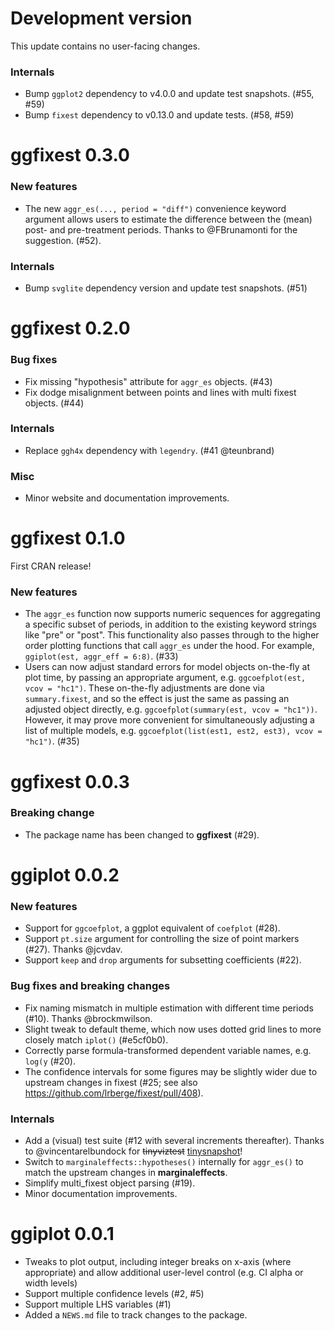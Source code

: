 # Development version

This update contains no user-facing changes.

### Internals

- Bump `ggplot2` dependency to v4.0.0 and update test snapshots. (#55, #59) 
- Bump `fixest` dependency to v0.13.0 and update tests. (#58, #59) 

# ggfixest 0.3.0

### New features

- The new `aggr_es(..., period = "diff")` convenience keyword argument allows
	users to estimate the difference between the (mean) post- and pre-treatment
	periods. Thanks to @FBrunamonti for the suggestion. (#52).

### Internals

- Bump `svglite` dependency version and update test snapshots. (#51) 

# ggfixest 0.2.0

### Bug fixes

- Fix missing "hypothesis" attribute for `aggr_es` objects. (#43)
- Fix dodge misalignment between points and lines with multi fixest objects. (#44)

### Internals

- Replace `ggh4x` dependency with `legendry`. (#41 @teunbrand)

### Misc

- Minor website and documentation improvements.

# ggfixest 0.1.0

First CRAN release!

### New features

- The `aggr_es` function now supports numeric sequences for aggregating a
specific subset of periods, in addition to the existing keyword strings like
"pre" or "post". This functionality also passes through to the higher order
plotting functions that call `aggr_es` under the hood. For example,
`ggiplot(est, aggr_eff = 6:8)`. (#33)
- Users can now adjust standard errors for model objects on-the-fly at plot
time, by passing an appropriate argument, e.g. `ggcoefplot(est, vcov = "hc1")`.
These on-the-fly adjustments are done via `summary.fixest`, and so the effect is
just the same as passing an adjusted object directly, e.g.
`ggcoefplot(summary(est, vcov = "hc1"))`. However, it may prove more convenient
for simultaneously adjusting a list of multiple models, e.g. 
`ggcoefplot(list(est1, est2, est3), vcov = "hc1")`. (#35)

# ggfixest 0.0.3

### Breaking change

- The package name has been changed to **ggfixest** (#29). 

# ggiplot 0.0.2

### New features

- Support for `ggcoefplot`, a ggplot equivalent of `coefplot` (#28).
- Support `pt.size` argument for controlling the size of point markers (#27).
Thanks @jcvdav.
- Support `keep` and `drop` arguments for subsetting coefficients (#22).

### Bug fixes and breaking changes

- Fix naming mismatch in multiple estimation with different time periods (#10).
Thanks @brockmwilson.
- Slight tweak to default theme, which now uses dotted grid lines to more
closely match `iplot()` (#e5cf0b0).
- Correctly parse formula-transformed dependent variable names, e.g. `log(y`
(#20).
- The confidence intervals for some figures may be slightly wider due to
upstream changes in fixest (#25; see also
https://github.com/lrberge/fixest/pull/408).

### Internals

- Add a (visual) test suite (#12 with several increments thereafter). Thanks to
@vincentarelbundock for ~~tinyviztest~~
[tinysnapshot](https://github.com/vincentarelbundock/tinysnapshot)!
- Switch to `marginaleffects::hypotheses()` internally for `aggr_es()` to match
the upstream changes in **marginaleffects**.
- Simplify multi_fixest object parsing (#19).
- Minor documentation improvements.

# ggiplot 0.0.1

* Tweaks to plot output, including integer breaks on x-axis (where appropriate)
and allow additional user-level control (e.g. CI alpha or width levels)
* Support multiple confidence levels (#2, #5)
* Support multiple LHS variables (#1)
* Added a `NEWS.md` file to track changes to the package.
